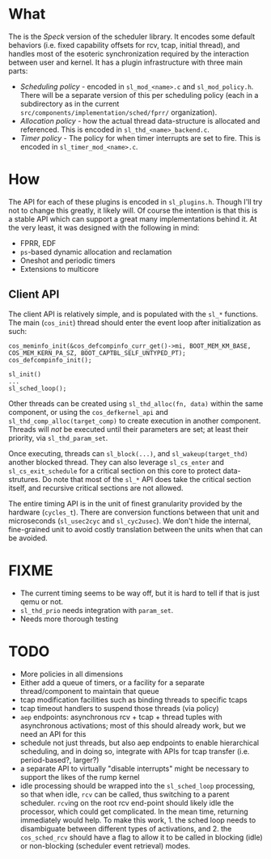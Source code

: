 # What

The is the *Speck* version of the scheduler library.
It encodes some default behaviors (i.e. fixed capability offsets for rcv, tcap, initial thread), and handles most of the esoteric synchronization required by the interaction between user and kernel.
It has a plugin infrastructure with three main parts:

- *Scheduling policy* - encoded in `sl_mod_<name>.c` and `sl_mod_policy.h`.
  There will be a separate version of this per scheduling policy (each in a subdirectory as in the current `src/components/implementation/sched/fprr/` organization).
- *Allocation policy* - how the actual thread data-structure is allocated and referenced.
  This is encoded in `sl_thd_<name>_backend.c`.
- *Timer policy* - The policy for when timer interrupts are set to fire.
  This is encoded in `sl_timer_mod_<name>.c`.

# How

The API for each of these plugins is encoded in `sl_plugins.h`.
Though I'll try not to change this greatly, it likely will.
Of course the intention is that this is a stable API which can support a great many implementations behind it.
At the very least, it was designed with the following in mind:

- FPRR, EDF
- `ps`-based dynamic allocation and reclamation
- Oneshot and periodic timers
- Extensions to multicore

## Client API

The client API is relatively simple, and is populated with the `sl_*` functions.
The main (`cos_init`) thread should enter the event loop after initialization as such:

```
cos_meminfo_init(&cos_defcompinfo_curr_get()->mi, BOOT_MEM_KM_BASE, COS_MEM_KERN_PA_SZ, BOOT_CAPTBL_SELF_UNTYPED_PT);
cos_defcompinfo_init();

sl_init()
...
sl_sched_loop();
```

Other threads can be created using `sl_thd_alloc(fn, data)` within the same component, or using the `cos_defkernel_api` and `sl_thd_comp_alloc(target_comp)` to create execution in another component.
Threads will *not* be executed until their parameters are set; at least their priority, via `sl_thd_param_set`.

Once executing, threads can `sl_block(...)`, and `sl_wakeup(target_thd)` another blocked thread.
They can also leverage `sl_cs_enter` and `sl_cs_exit_schedule` for a critical section on this core to protect data-strutures.
Do note that most of the `sl_*` API does take the critical section itself, and recursive critical sections are not allowed.

The entire timing API is in the unit of finest granularity provided by the hardware (`cycles_t`).
There are conversion functions between that unit and microseconds (`sl_usec2cyc` and `sl_cyc2usec`).
We don't hide the internal, fine-grained unit to avoid costly translation between the units when that can be avoided.

# FIXME

- The current timing seems to be way off, but it is hard to tell if that is just qemu or not.
- `sl_thd_prio` needs integration with `param_set`.
- Needs more thorough testing

# TODO

- More policies in all dimensions
- Either add a queue of timers, or a facility for a separate thread/component to maintain that queue
- tcap modification facilities such as binding threads to specific tcaps
- tcap timeout handlers to suspend those threads (via policy)
- `aep` endpoints: asynchronous rcv + tcap + thread tuples with asynchronous activations; most of this should already work, but we need an API for this
- schedule not just threads, but also aep endpoints to enable hierarchical scheduling, and in doing so, integrate with APIs for tcap transfer (i.e. period-based?, larger?)
- a separate API to virtually "disable interrupts" might be necessary to support the likes of the rump kernel
- idle processing should be wrapped into the `sl_sched_loop` processing, so that when idle, `rcv` can be called, thus switching to a parent scheduler.  `rcv`ing on the root rcv end-point should likely idle the processor, which could get complicated.  In the mean time, returning immediately would help.  To make this work, 1. the sched loop needs to disambiguate between different types of activations, and 2. the `cos_sched_rcv` should have a flag to allow it to be called in blocking (idle) or non-blocking (scheduler event retrieval) modes.
